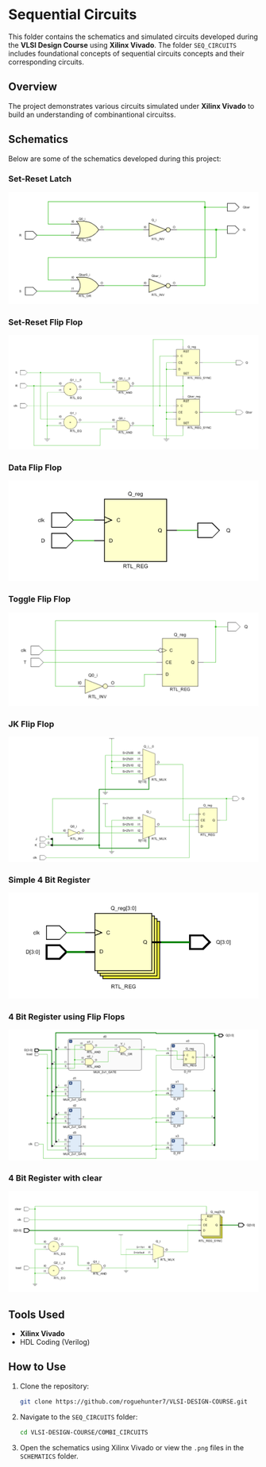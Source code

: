 # Sequential Circuits

This folder contains the schematics and simulated circuits developed during the **VLSI Design Course** using **Xilinx Vivado**. The folder `SEQ_CIRCUITS` includes foundational concepts of sequential circuits concepts and their corresponding circuits.

## Overview
The project demonstrates various circuits simulated under **Xilinx Vivado** to build an understanding of combinantional circuitss.

## Schematics
Below are some of the schematics developed during this project:

### Set-Reset Latch
![SR_LATCH](./SCHEMATICS/SR_LATCH.png)

### Set-Reset Flip Flop
![SR_FF](./SCHEMATICS/SR_FF.png)

### Data Flip Flop
![D_FF](./SCHEMATICS/D_FF.png)

### Toggle Flip Flop
![T_FF](./SCHEMATICS/T_FF.png)

### JK Flip Flop
![JK_FF](./SCHEMATICS/JK_FF.png)

### Simple 4 Bit Register
![REG_4bit](./SCHEMATICS/REG_4bit.png)

### 4 Bit Register using Flip Flops
![REG_4bit_str](./SCHEMATICS/REG_4bit_str.png)

### 4 Bit Register with clear
![REG_4bit_clear](./SCHEMATICS/REG_4bit_clear.png)



## Tools Used
- **Xilinx Vivado**
- HDL Coding (Verilog)

## How to Use
1. Clone the repository:
   ```bash
   git clone https://github.com/roguehunter7/VLSI-DESIGN-COURSE.git
   ```
2. Navigate to the `SEQ_CIRCUITS` folder:
   ```bash
   cd VLSI-DESIGN-COURSE/COMBI_CIRCUITS
   ```
3. Open the schematics using Xilinx Vivado or view the `.png` files in the `SCHEMATICS` folder.


